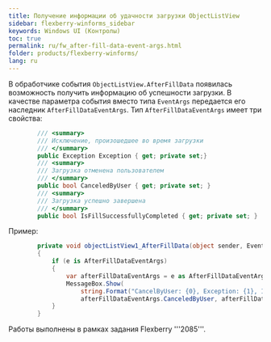 ```yaml
---
title: Получение информации об удачности загрузки ОbjectListView
sidebar: flexberry-winforms_sidebar
keywords: Windows UI (Контролы)
toc: true
permalink: ru/fw_after-fill-data-event-args.html
folder: products/flexberry-winforms/
lang: ru
---
```


В обработчике события `ОbjectListView.AfterFillData` появилась возможность получить информацию об успешности загрузки. В качестве параметра события вместо типа `EventArgs` передается его наследник `AfterFillDataEventArgs`.
Тип `AfterFillDataEventArgs` имеет три свойства:
```cs
        /// <summary>
        /// Исключение, произошедшее во время загрузки
        /// </summary>
        public Exception Exception { get; private set;}
        /// <summary>
        /// Загрузка отменена пользователем
        /// </summary>
        public bool CanceledByUser { get; private set; }
        /// <summary>
        /// Загрузка успешно завершена
        /// </summary>
        public bool IsFillSuccessfullyCompleted { get; private set; }
```
Пример:
```cs
        private void objectListView1_AfterFillData(object sender, EventArgs e)
        {
            if (e is AfterFillDataEventArgs)
            {
                var afterFillDataEventArgs = e as AfterFillDataEventArgs;
                MessageBox.Show(
                    string.Format("CancelByUser: {0}, Exception: {1}, IsFillSuccessfullyCompleted: {2} ",
                    afterFillDataEventArgs.CanceledByUser, afterFillDataEventArgs.Exception, afterFillDataEventArgs.IsFillSuccessfullyCompleted));
            }
        }
```
Работы выполнены в рамках задания Flexberry '''2085'''.

 

